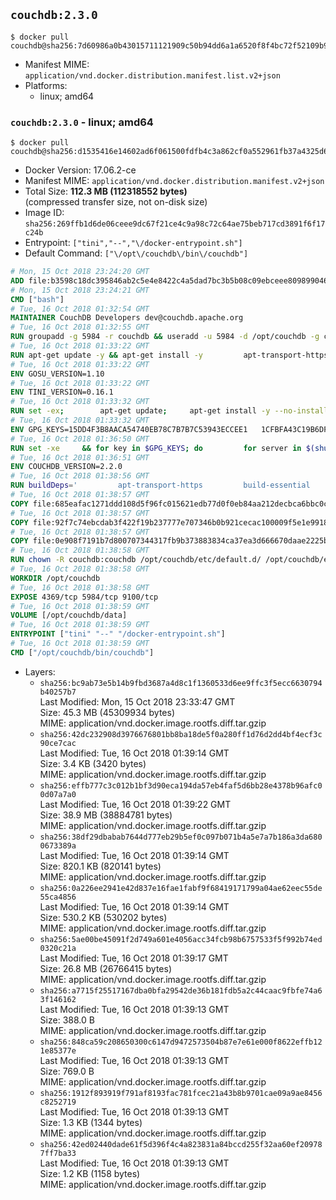 ## `couchdb:2.3.0`

```console
$ docker pull couchdb@sha256:7d60986a0b43015711121909c50b94dd6a1a6520f8f4bc72f52109b9ea8a17ad
```

-	Manifest MIME: `application/vnd.docker.distribution.manifest.list.v2+json`
-	Platforms:
	-	linux; amd64

### `couchdb:2.3.0` - linux; amd64

```console
$ docker pull couchdb@sha256:d1535416e14602ad6f061500fdfb4c3a862cf0a552961fb37a4325d65470e7af
```

-	Docker Version: 17.06.2-ce
-	Manifest MIME: `application/vnd.docker.distribution.manifest.v2+json`
-	Total Size: **112.3 MB (112318552 bytes)**  
	(compressed transfer size, not on-disk size)
-	Image ID: `sha256:269ffb1d6de06ceee9dc67f21ce4c9a98c72c64ae75beb717cd3891f6f17c24b`
-	Entrypoint: `["tini","--","\/docker-entrypoint.sh"]`
-	Default Command: `["\/opt\/couchdb\/bin\/couchdb"]`

```dockerfile
# Mon, 15 Oct 2018 23:24:20 GMT
ADD file:b3598c18dc395846ab2c5e4e8422c4a5dad7bc3b5b08c09ebceee80989904641 in / 
# Mon, 15 Oct 2018 23:24:21 GMT
CMD ["bash"]
# Tue, 16 Oct 2018 01:32:54 GMT
MAINTAINER CouchDB Developers dev@couchdb.apache.org
# Tue, 16 Oct 2018 01:32:55 GMT
RUN groupadd -g 5984 -r couchdb && useradd -u 5984 -d /opt/couchdb -g couchdb couchdb
# Tue, 16 Oct 2018 01:33:22 GMT
RUN apt-get update -y && apt-get install -y         apt-transport-https         ca-certificates         curl         dirmngr         gnupg         libicu57         libssl1.1         openssl         python     && echo "deb https://apache.bintray.com/couchdb-deb stretch main"         | tee /etc/apt/sources.list.d/couchdb.list     && cat /etc/apt/sources.list.d/couchdb.list     && for server in $(shuf -e pgpkeys.mit.edu             ha.pool.sks-keyservers.net             hkp://p80.pool.sks-keyservers.net:80             pgp.mit.edu) ; do         gpg --keyserver $server --recv-keys 8756C4F765C9AC3CB6B85D62379CE192D401AB61 && break || : ;         done     && gpg -a --export 8756C4F765C9AC3CB6B85D62379CE192D401AB61 > /etc/apt/trusted.gpg.d/couchdb.gpg.asc     && apt-get update -y && apt-get install -y --no-install-recommends couch-libmozjs185-1.0     && rm -rf /var/lib/apt/lists/*
# Tue, 16 Oct 2018 01:33:22 GMT
ENV GOSU_VERSION=1.10
# Tue, 16 Oct 2018 01:33:22 GMT
ENV TINI_VERSION=0.16.1
# Tue, 16 Oct 2018 01:33:32 GMT
RUN set -ex; 		apt-get update; 	apt-get install -y --no-install-recommends wget; 	rm -rf /var/lib/apt/lists/*; 		dpkgArch="$(dpkg --print-architecture | awk -F- '{ print $NF }')"; 		wget -O /usr/local/bin/gosu "https://github.com/tianon/gosu/releases/download/${GOSU_VERSION}/gosu-$dpkgArch"; 	wget -O /usr/local/bin/gosu.asc "https://github.com/tianon/gosu/releases/download/$GOSU_VERSION/gosu-$dpkgArch.asc"; 	export GNUPGHOME="$(mktemp -d)";         for server in $(shuf -e pgpkeys.mit.edu             ha.pool.sks-keyservers.net             hkp://p80.pool.sks-keyservers.net:80             pgp.mit.edu) ; do         gpg --keyserver $server --recv-keys B42F6819007F00F88E364FD4036A9C25BF357DD4 && break || : ;         done; 	gpg --batch --verify /usr/local/bin/gosu.asc /usr/local/bin/gosu; 	rm -rf "$GNUPGHOME" /usr/local/bin/gosu.asc; 	chmod +x /usr/local/bin/gosu; 	gosu nobody true;     	wget -O /usr/local/bin/tini "https://github.com/krallin/tini/releases/download/v${TINI_VERSION}/tini-$dpkgArch"; 	wget -O /usr/local/bin/tini.asc "https://github.com/krallin/tini/releases/download/v${TINI_VERSION}/tini-$dpkgArch.asc"; 	export GNUPGHOME="$(mktemp -d)";         for server in $(shuf -e pgpkeys.mit.edu             ha.pool.sks-keyservers.net             hkp://p80.pool.sks-keyservers.net:80             pgp.mit.edu) ; do         gpg --keyserver $server --recv-keys 595E85A6B1B4779EA4DAAEC70B588DFF0527A9B7 && break || : ;         done; 	gpg --batch --verify /usr/local/bin/tini.asc /usr/local/bin/tini; 	rm -rf "$GNUPGHOME" /usr/local/bin/tini.asc; 	chmod +x /usr/local/bin/tini; 	tini --version; 		apt-get purge -y --auto-remove wget
# Tue, 16 Oct 2018 01:33:32 GMT
ENV GPG_KEYS=15DD4F3B8AACA54740EB78C7B7B7C53943ECCEE1   1CFBFA43C19B6DF4A0CA3934669C02FFDF3CEBA3   25BBBAC113C1BFD5AA594A4C9F96B92930380381   4BFCA2B99BADC6F9F105BEC9C5E32E2D6B065BFB   5D680346FAA3E51B29DBCB681015F68F9DA248BC   7BCCEB868313DDA925DF1805ECA5BCB7BB9656B0   C3F4DFAEAD621E1C94523AEEC376457E61D50B88   D2B17F9DA23C0A10991AF2E3D9EE01E47852AEE4   E0AF0A194D55C84E4A19A801CDB0C0F904F4EE9B   29E4F38113DF707D722A6EF91FE9AF73118F1A7C   2EC788AE3F239FA13E82D215CDE711289384AE37
# Tue, 16 Oct 2018 01:36:50 GMT
RUN set -xe     && for key in $GPG_KEYS; do         for server in $(shuf -e pgpkeys.mit.edu             ha.pool.sks-keyservers.net             hkp://p80.pool.sks-keyservers.net:80             pgp.mit.edu) ; do         gpg --keyserver $server --recv-keys "$key" && break || : ;         done;     done
# Tue, 16 Oct 2018 01:36:51 GMT
ENV COUCHDB_VERSION=2.2.0
# Tue, 16 Oct 2018 01:38:56 GMT
RUN buildDeps='         apt-transport-https         build-essential         couch-libmozjs185-dev         erlang-dev         erlang-nox         erlang-reltool         libcurl4-openssl-dev         libicu-dev         make         libssl-dev     '     && apt-get update -y -qq && apt-get install -y --no-install-recommends $buildDeps     && cd /usr/src && mkdir couchdb     && curl -fSL https://dist.apache.org/repos/dist/release/couchdb/source/$COUCHDB_VERSION/apache-couchdb-$COUCHDB_VERSION.tar.gz -o couchdb.tar.gz     && curl -fSL https://dist.apache.org/repos/dist/release/couchdb/source/$COUCHDB_VERSION/apache-couchdb-$COUCHDB_VERSION.tar.gz.asc -o couchdb.tar.gz.asc     && gpg --batch --verify couchdb.tar.gz.asc couchdb.tar.gz     && tar -xzf couchdb.tar.gz -C couchdb --strip-components=1     && cd couchdb     && ./configure     && make release     && mv /usr/src/couchdb/rel/couchdb /opt/     && apt-get purge -y --auto-remove $buildDeps     && rm -rf /var/lib/apt/lists/* /usr/src/couchdb*     && mkdir /opt/couchdb/data     && chown -R couchdb:couchdb /opt/couchdb
# Tue, 16 Oct 2018 01:38:57 GMT
COPY file:685eafac1271ddd108d5f96fc015621edb77d0f0eb84aa212decbca6bbc0ce7d in /opt/couchdb/etc/default.d/ 
# Tue, 16 Oct 2018 01:38:57 GMT
COPY file:92f7c74ebcdab3f422f19b237777e707346b0b921cecac100009f5e1e9918e1e in /opt/couchdb/etc/ 
# Tue, 16 Oct 2018 01:38:57 GMT
COPY file:0e908f7191b7d800707344317fb9b373883834ca37ea3d666670daae2225bb7f in / 
# Tue, 16 Oct 2018 01:38:58 GMT
RUN chown -R couchdb:couchdb /opt/couchdb/etc/default.d/ /opt/couchdb/etc/vm.args
# Tue, 16 Oct 2018 01:38:58 GMT
WORKDIR /opt/couchdb
# Tue, 16 Oct 2018 01:38:58 GMT
EXPOSE 4369/tcp 5984/tcp 9100/tcp
# Tue, 16 Oct 2018 01:38:59 GMT
VOLUME [/opt/couchdb/data]
# Tue, 16 Oct 2018 01:38:59 GMT
ENTRYPOINT ["tini" "--" "/docker-entrypoint.sh"]
# Tue, 16 Oct 2018 01:38:59 GMT
CMD ["/opt/couchdb/bin/couchdb"]
```

-	Layers:
	-	`sha256:bc9ab73e5b14b9fbd3687a4d8c1f1360533d6ee9ffc3f5ecc6630794b40257b7`  
		Last Modified: Mon, 15 Oct 2018 23:33:47 GMT  
		Size: 45.3 MB (45309934 bytes)  
		MIME: application/vnd.docker.image.rootfs.diff.tar.gzip
	-	`sha256:42dc232908d3976676801bb8ba18de5f0a280ff1d76d2dd4bf4ecf3c90ce7cac`  
		Last Modified: Tue, 16 Oct 2018 01:39:14 GMT  
		Size: 3.4 KB (3420 bytes)  
		MIME: application/vnd.docker.image.rootfs.diff.tar.gzip
	-	`sha256:effb777c3c012b1bf3d90eca194da57eb4faf5d6bb28e4378b96afc00d07a7a0`  
		Last Modified: Tue, 16 Oct 2018 01:39:22 GMT  
		Size: 38.9 MB (38884781 bytes)  
		MIME: application/vnd.docker.image.rootfs.diff.tar.gzip
	-	`sha256:38df29dbabab7644d777eb29b5ef0c097b071b4a5e7a7b186a3da6800673389a`  
		Last Modified: Tue, 16 Oct 2018 01:39:14 GMT  
		Size: 820.1 KB (820141 bytes)  
		MIME: application/vnd.docker.image.rootfs.diff.tar.gzip
	-	`sha256:0a226ee2941e42d837e16fae1fabf9f68419171799a04ae62eec55de55ca4856`  
		Last Modified: Tue, 16 Oct 2018 01:39:14 GMT  
		Size: 530.2 KB (530202 bytes)  
		MIME: application/vnd.docker.image.rootfs.diff.tar.gzip
	-	`sha256:5ae00be45091f2d749a601e4056acc34fcb98b6757533f5f992b74ed0320c21a`  
		Last Modified: Tue, 16 Oct 2018 01:39:17 GMT  
		Size: 26.8 MB (26766415 bytes)  
		MIME: application/vnd.docker.image.rootfs.diff.tar.gzip
	-	`sha256:a7715f25517167dba0bfa29542de36b181fdb5a2c44caac9fbfe74a63f146162`  
		Last Modified: Tue, 16 Oct 2018 01:39:13 GMT  
		Size: 388.0 B  
		MIME: application/vnd.docker.image.rootfs.diff.tar.gzip
	-	`sha256:848ca59c208650300c6147d9472573504b87e7e61e000f8622effb121e85377e`  
		Last Modified: Tue, 16 Oct 2018 01:39:13 GMT  
		Size: 769.0 B  
		MIME: application/vnd.docker.image.rootfs.diff.tar.gzip
	-	`sha256:1912f893919f791af8193fac781fcec21a43b8b9701cae09a9ae8456c8252719`  
		Last Modified: Tue, 16 Oct 2018 01:39:13 GMT  
		Size: 1.3 KB (1344 bytes)  
		MIME: application/vnd.docker.image.rootfs.diff.tar.gzip
	-	`sha256:42ed02440dade61f5d396f4c4a823831a84bccd255f32aa60ef209787ff7ba33`  
		Last Modified: Tue, 16 Oct 2018 01:39:13 GMT  
		Size: 1.2 KB (1158 bytes)  
		MIME: application/vnd.docker.image.rootfs.diff.tar.gzip
